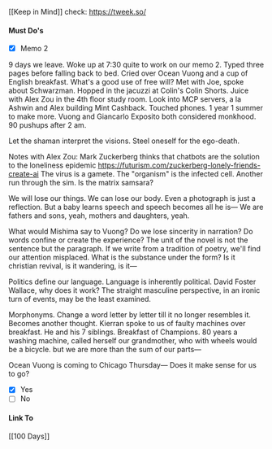 [[Keep in Mind]]
check: https://tweek.so/
#### Must Do's
- [x] Memo 2

9 days we leave. Woke up at 7:30 quite to work on our memo 2. Typed three pages before falling back to bed. Cried over Ocean Vuong and a cup of English breakfast. What's a good use of free will? Met with Joe, spoke about Schwarzman. Hopped in the jacuzzi at Colin's Colin Shorts. Juice with Alex Zou in the 4th floor study room. Look into MCP servers, a la Ashwin and Alex building Mint Cashback. Touched phones. 1 year 1 summer to make more. Vuong and Giancarlo Exposito both considered monkhood. 90 pushups after 2 am. 

Let the shaman interpret the visions. 
Steel oneself for the ego-death.

Notes with Alex Zou: 
Mark Zuckerberg thinks that chatbots are the solution to the loneliness epidemic
https://futurism.com/zuckerberg-lonely-friends-create-ai
The virus is a gamete. The "organism" is the infected cell.
Another run through the sim. Is the matrix samsara?

We will lose our things. We can lose our body. 
Even a photograph is just a reflection.
But a baby learns speech and speech becomes all he is—
We are fathers and sons, yeah, mothers and daughters, yeah. 

What would Mishima say to Vuong? Do we lose sincerity in narration? Do words confine or create the experience? The unit of the novel is not the sentence but the paragraph. If we write from a tradition of poetry, we'll find our attention misplaced. What is the substance under the form? Is it christian revival, is it wandering, is it—

Politics define our language. Language is inherently political. David Foster Wallace, why does it work? The straight masculine perspective, in an ironic turn of events, may be the least examined.

Morphonyms. Change a word letter by letter till it no longer resembles it. Becomes another thought. Kierran spoke to us of faulty machines over breakfast. He and his 7 siblings. Breakfast of Champions. 80 years a washing machine, called herself our grandmother, who with wheels would be a bicycle. but we are more than the sum of our parts—

Ocean Vuong is coming to Chicago Thursday—
Does it make sense for us to go?

- [x] Yes
- [ ] No
#### Link To
[[100 Days]]